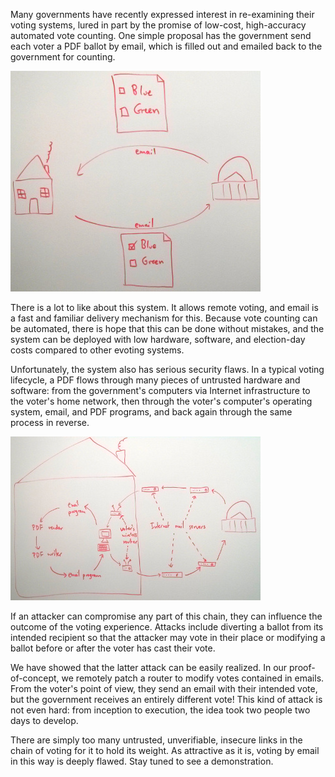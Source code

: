 Many governments have recently expressed interest in re-examining their voting
systems, lured in part by the promise of low-cost, high-accuracy automated vote
counting. One simple proposal has the government send each voter a PDF ballot
by email, which is filled out and emailed back to the government for counting.

![simplified system architecture](simple_architecture.jpg)

There is a lot to like about this system. It allows remote voting, and email is
a fast and familiar delivery mechanism for this. Because vote counting can be
automated, there is hope that this can be done without mistakes, and the system
can be deployed with low hardware, software, and election-day costs compared to
other evoting systems.

Unfortunately, the system also has serious security flaws. In a typical voting
lifecycle, a PDF flows through many pieces of untrusted hardware and software:
from the government's computers via Internet infrastructure to the voter's home
network, then through the voter's computer's operating system, email, and PDF
programs, and back again through the same process in reverse.

![more realistic system architecture](architecture.jpg)

If an attacker can compromise any part of this chain, they can influence the
outcome of the voting experience. Attacks include diverting a ballot from
its intended recipient so that the attacker may vote in their place or modifying
a ballot before or after the voter has cast their vote.

We have showed that the latter attack can be easily realized. In our
proof-of-concept, we remotely patch a router to modify votes contained in
emails. From the voter's point of view, they send an email with their intended
vote, but the government receives an entirely different vote! This kind of
attack is not even hard: from inception to execution, the idea took two people
two days to develop.

There are simply too many untrusted, unverifiable, insecure links in the chain
of voting for it to hold its weight. As attractive as it is, voting by email in
this way is deeply flawed. Stay tuned to see a demonstration.
